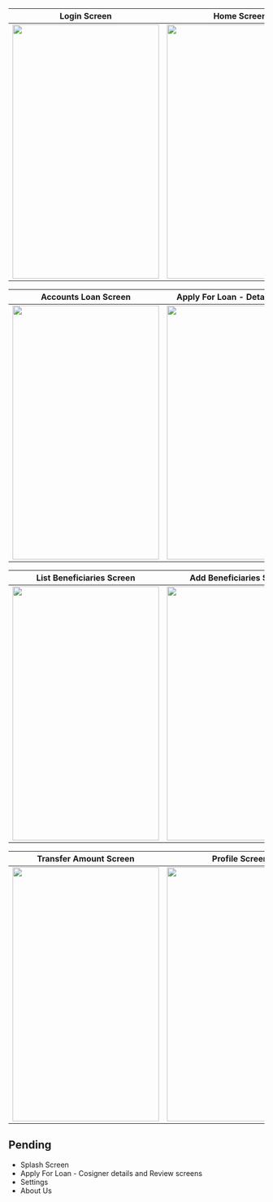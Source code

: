 |Login Screen|Home Screen|Accounts Deposit Screen|
|------|------|------|
|<img src="https://user-images.githubusercontent.com/44428198/83034499-f4538500-a055-11ea-800c-a26e87ad600c.png" width="288" height="500" />|<img src="https://user-images.githubusercontent.com/44428198/83034820-4b595a00-a056-11ea-9d6d-a96c1df2d6aa.png" width="288" height="500" />|<img src="https://user-images.githubusercontent.com/44428198/83034910-67f59200-a056-11ea-936c-b5b8456ea997.png" width="288" height="500" />|

|Accounts Loan Screen|Apply For Loan - Details Screen|Apply For Loan - DTI Ratio Screen|
|------|------|------|
|<img src="https://user-images.githubusercontent.com/44428198/83035033-95424000-a056-11ea-8af1-1a97eeb0f223.png" width="288" height="500" />|<img src="https://user-images.githubusercontent.com/44428198/83035129-b4d96880-a056-11ea-992c-a3e9ca2d2e68.png" width="288" height="500" />|<img src="https://user-images.githubusercontent.com/44428198/83035184-c3c01b00-a056-11ea-98dd-60fbc6404b9e.png" width="288" height="500" />|

|List Beneficiaries Screen|Add Beneficiaries Screen|Transfer Input Screen|
|------|------|------|
|<img src="https://user-images.githubusercontent.com/44428198/83035357-f9650400-a056-11ea-8c54-214a98da3a1a.png" width="288" height="500" />|<img src="https://user-images.githubusercontent.com/44428198/83035606-477a0780-a057-11ea-9440-8a936d750d47.png" width="288" height="500" />|<img src="https://user-images.githubusercontent.com/44428198/83036028-ce2ee480-a057-11ea-8cf5-7cd6440f7aa7.png " width="288" height="500" />|

|Transfer Amount Screen|Profile Screen|Profile Menu Screen|
|------|------|------|
|<img src="https://user-images.githubusercontent.com/44428198/83035827-8c9e3980-a057-11ea-800a-ec4b134b8f68.png" width="288" height="500" />|<img src="https://user-images.githubusercontent.com/44428198/83035874-9cb61900-a057-11ea-94e3-1d7e28fa3acb.png" width="288" height="500" />|<img src="https://user-images.githubusercontent.com/44428198/83035914-a9d30800-a057-11ea-9683-395e70257cf8.png" width="288" height="500" />|

## Pending

* Splash Screen
* Apply For Loan - Cosigner details and Review screens
* Settings 
* About Us
